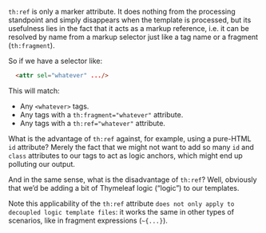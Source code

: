 `th:ref` is only a marker attribute. It does nothing from the processing standpoint and simply disappears when the template is processed, but its usefulness lies in the fact that it acts as a markup reference, i.e. it can be resolved by name from a markup selector just like a tag name or a fragment (`th:fragment`).

So if we have a selector like:
```html
  <attr sel="whatever" .../>
```
This will match:

- Any `<whatever>` tags.
- Any tags with a `th:fragment="whatever"` attribute.
- Any tags with a `th:ref="whatever"` attribute.

What is the advantage of `th:ref` against, for example, using a pure-HTML `id` attribute? Merely the fact that we might not want to add so many `id` and `class` attributes to our tags to act as logic anchors, which might end up polluting our output.

And in the same sense, what is the disadvantage of `th:ref`? Well, obviously that we’d be adding a bit of Thymeleaf logic (“logic”) to our templates.

Note this applicability of the `th:ref` attribute `does not only apply to decoupled logic template files`: it works the same in other types of scenarios, like in fragment expressions (`~{...}`).
